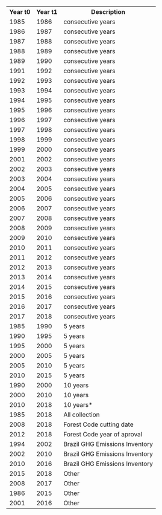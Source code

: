 
<table>
    <tr>
        <th>Year t0</th>
        <th>Year t1</th>
        <th>Description</th>
    </tr>
    <tr>
        <td>1985</td>
        <td>1986</td>
        <td>consecutive years</td>
    </tr>
    <tr>
        <td>1986</td>
        <td>1987</td>
        <td>consecutive years</td>
    </tr>
    <tr>
        <td>1987</td>
        <td>1988</td>
        <td>consecutive years</td>
    </tr>
    <tr>
        <td>1988</td>
        <td>1989</td>
        <td>consecutive years</td>
    </tr>
    <tr>
        <td>1989</td>
        <td>1990</td>
        <td>consecutive years</td>
    </tr>
    <tr>
        <td>1991</td>
        <td>1992</td>
        <td>consecutive years</td>
    </tr>
    <tr>
        <td>1992</td>
        <td>1993</td>
        <td>consecutive years</td>
    </tr>
    <tr>
        <td>1993</td>
        <td>1994</td>
        <td>consecutive years</td>
    </tr>
    <tr>
        <td>1994</td>
        <td>1995</td>
        <td>consecutive years</td>
    </tr>
    <tr>
        <td>1995</td>
        <td>1996</td>
        <td>consecutive years</td>
    </tr>
    <tr>
        <td>1996</td>
        <td>1997</td>
        <td>consecutive years</td>
    </tr>
    <tr>
        <td>1997</td>
        <td>1998</td>
        <td>consecutive years</td>
    </tr>
    <tr>
        <td>1998</td>
        <td>1999</td>
        <td>consecutive years</td>
    </tr>
    <tr>
        <td>1999</td>
        <td>2000</td>
        <td>consecutive years</td>
    </tr>
    <tr>
        <td>2001</td>
        <td>2002</td>
        <td>consecutive years</td>
    </tr>
    <tr>
        <td>2002</td>
        <td>2003</td>
        <td>consecutive years</td>
    </tr>
    <tr>
        <td>2003</td>
        <td>2004</td>
        <td>consecutive years</td>
    </tr>
    <tr>
        <td>2004</td>
        <td>2005</td>
        <td>consecutive years</td>
    </tr>
    <tr>
        <td>2005</td>
        <td>2006</td>
        <td>consecutive years</td>
    </tr>
    <tr>
        <td>2006</td>
        <td>2007</td>
        <td>consecutive years</td>
    </tr>
    <tr>
        <td>2007</td>
        <td>2008</td>
        <td>consecutive years</td>
    </tr>
    <tr>
        <td>2008</td>
        <td>2009</td>
        <td>consecutive years</td>
    </tr>
    <tr>
        <td>2009</td>
        <td>2010</td>
        <td>consecutive years</td>
    </tr>
    <tr>
        <td>2010</td>
        <td>2011</td>
        <td>consecutive years</td>
    </tr>
    <tr>
        <td>2011</td>
        <td>2012</td>
        <td>consecutive years</td>
    </tr>
    <tr>
        <td>2012</td>
        <td>2013</td>
        <td>consecutive years</td>
    </tr>
    <tr>
        <td>2013</td>
        <td>2014</td>
        <td>consecutive years</td>
    </tr>
    <tr>
        <td>2014</td>
        <td>2015</td>
        <td>consecutive years</td>
    </tr>
    <tr>
        <td>2015</td>
        <td>2016</td>
        <td>consecutive years</td>
    </tr>
    <tr>
        <td>2016</td>
        <td>2017</td>
        <td>consecutive years</td>
    </tr>
    <tr>
        <td>2017</td>
        <td>2018</td>
        <td>consecutive years</td>
    </tr>
    <tr>
        <td>1985</td>
        <td>1990</td>
        <td>5 years</td>
    </tr>
    <tr>
        <td>1990</td>
        <td>1995</td>
        <td>5 years</td>
    </tr>
    <tr>
        <td>1995</td>
        <td>2000</td>
        <td>5 years</td>
    </tr>
    <tr>
        <td>2000</td>
        <td>2005</td>
        <td>5 years</td>
    </tr>
    <tr>
        <td>2005</td>
        <td>2010</td>
        <td>5 years</td>
    </tr>
    <tr>
        <td>2010</td>
        <td>2015</td>
        <td>5 years</td>
    </tr>
    <tr>
        <td>1990</td>
        <td>2000</td>
        <td>10 years</td>
    </tr>
    <tr>
        <td>2000</td>
        <td>2010</td>
        <td>10 years</td>
    </tr>
    <tr>
        <td>2010</td>
        <td>2018</td>
        <td>10 years*</td>
    </tr>
    <tr>
        <td>1985</td>
        <td>2018</td>
        <td>All collection</td>
    </tr>
    <tr>
        <td>2008</td>
        <td>2018</td>
        <td>Forest Code cutting date</td>
    </tr>
    <tr>
        <td>2012</td>
        <td>2018</td>
        <td>Forest Code year of aproval</td>
    </tr>
    <tr>
        <td>1994</td>
        <td>2002</td>
        <td>Brazil GHG Emissions Inventory</td>
    </tr>
    <tr>
        <td>2002</td>
        <td>2010</td>
        <td>Brazil GHG Emissions Inventory</td>
    </tr>
    <tr>
        <td>2010</td>
        <td>2016</td>
        <td>Brazil GHG Emissions Inventory</td>
    </tr>
    <tr>
        <td>2015</td>
        <td>2018</td>
        <td>Other</td>
    </tr>
    <tr>
        <td>2008</td>
        <td>2017</td>
        <td>Other</td>
    </tr>
    <tr>
        <td>1986</td>
        <td>2015</td>
        <td>Other</td>
    </tr>
    <tr>
        <td>2001</td>
        <td>2016</td>
        <td>Other</td>
    </tr>

</table>

